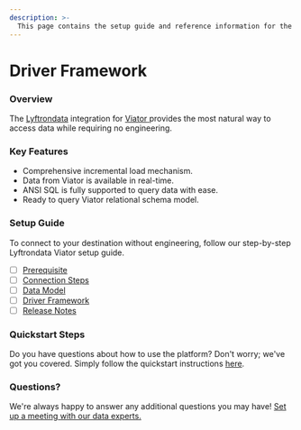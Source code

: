 ```yaml
---
description: >-
  This page contains the setup guide and reference information for the Viator source connector.
---
```


# Driver Framework

### Overview

The [Lyftrondata](https://www.lyftrondata.com/) integration for [Viator](https://www.lyftrondata.com/integration/viator/)[ ](https://www.lyftrondata.com/integration/viator/)provides the most natural way to access data while requiring no engineering.

### Key Features

* Comprehensive incremental load mechanism.
* Data from Viator is available in real-time.&#x20;
* ANSI SQL is fully supported to query data with ease.
* Ready to query Viator relational schema model.

### Setup Guide

To connect to your destination without engineering, follow our step-by-step Lyftrondata Viator setup guide.

* [ ] [Prerequisite](../../marketing-analytics/viator/prerequisite.md)
* [ ] [Connection Steps](../../marketing-analytics/viator/connection-steps.md)
* [ ] [Data Model](../../marketing-analytics/viator/data-model/)
* [ ] [Driver Framework](../../marketing-analytics/viator/driver-framework/)
* [ ] [Release Notes](../../marketing-analytics/viator/release-notes.md)

### Quickstart Steps

Do you have questions about how to use the platform? Don't worry; we've got you covered. Simply follow the quickstart instructions [here](../../../quickstart-steps.md).

### Questions? <a href="#questions" id="questions"></a>

We're always happy to answer any additional questions you may have! [Set up a meeting with our data experts.](https://www.lyftrondata.com/book-a-meeting/)


